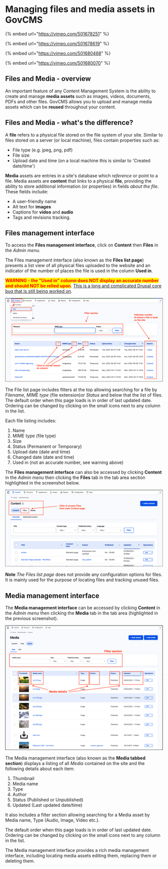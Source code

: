 # Managing files and media assets in GovCMS

{% embed url="https://vimeo.com/501678251" %}

{% embed url="https://vimeo.com/501678619" %}

{% embed url="https://vimeo.com/501680468" %}

{% embed url="https://vimeo.com/501680070" %}

## Files and Media - overview

An important feature of any Content Management System is the ability to create and manage **media assets** such as images, videos, documents, PDFs and other files. GovCMS allows you to upload and manage media assets which can be **reused** throughout your content.

## Files and Media - what's the difference?

A **file** refers to a physical file stored on the file system of your site. Similar to files stored on a server (or local machine), files contain properties such as:

* File type (e.g. jpeg, png, pdf)
* File size
* Upload date and time (on a local machine this is similar to 'Created date/time')

**Media** assets are entries in a site's database which _reference_ or point to a file. Media assets are **content** that links to a physical **file**, providing the ability to store additional information (or properties) in fields _about the file_. These fields include:

* A user-friendly name
* Alt text for **images**
* Captions for **video** and **audio**
* Tags and revisions tracking.

## Files management interface

To access the **Files management interface**, click on **Content** then **Files** in the _Admin menu_.

The Files management interface (also known as the **Files list page**) presents a list view of all physical files uploaded to the website and an indicator of the number of places the file is used in the column **Used in**.&#x20;

<mark style="color:red;">**WARNING - the "Used in" column does NOT display an accurate number and should NOT be relied upon**</mark>. [This is a long and complicated Drupal core bug that is still being worked on](https://www.drupal.org/project/drupal/issues/2821423).

![Image of File management interface](../.gitbook/assets/Unit-6-Files-Media-1.png)

The File list page includes filters at the top allowing searching for a file by _Filename_, _MIME type_ (file extension)or _Status_ and below that the list of files. The default order when this page loads is in order of last updated date. Ordering can be changed by clicking on the small icons next to any column in the list.

Each file listing includes:

1. Name
2. MIME type (file type)
3. Size
4. Status (Permanent or Temporary)
5. Upload date (date and time)
6. Changed date (date and time)
7. Used in (not an accurate number, see warning above)

The **Files management interface** can also be accessed by clicking **Content** in the _Admin menu_ then clicking the **Files** tab in the tab area section highlighted in the screenshot below.

![Image of accessing File Management interface](../.gitbook/assets/Unit-6-Files-Media-2.png)

**Note** _The Files list page_ does not provide any configuration options for files. It is mainly used for the purpose of locating files and tracking unused files.

## Media management interface

The **Media management interface** can be accessed by clicking **Content** in the _Admin menu_ then clicking the **Media** tab in the tab area (highlighted in the previous screenshot).

![Image of accessing Media Management interface](../.gitbook/assets/Unit-6-Files-Media-Interface-1.png)

The Media management interface (also known as the **Media tabbed section**) displays a listing of all _Media_ contained on the site and the following details about each item:

1. Thumbnail
2. Media name
3. Type
4. Author
5. Status (Published or Unpublished)
6. Updated (Last updated date/time)

It also includes a filter section allowing searching for a Media asset by Media name, Type (Audio, Image, Video etc.).

The default order when this page loads is in order of last updated date. Ordering can be changed by clicking on the small icons next to any column in the list.

The Media management interface provides a rich media management interface, including locating media assets editing them, replacing them or deleting them.
